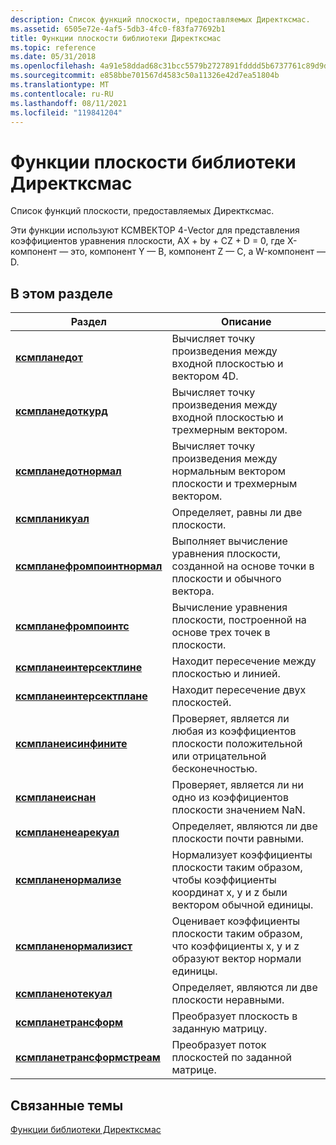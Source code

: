 ```yaml
---
description: Список функций плоскости, предоставляемых Директксмас.
ms.assetid: 6505e72e-4af5-5db3-4fc0-f83fa77692b1
title: Функции плоскости библиотеки Директксмас
ms.topic: reference
ms.date: 05/31/2018
ms.openlocfilehash: 4a91e58ddad68c31bcc5579b2727891fdddd5b6737761c89d9db70ca21c56bfc
ms.sourcegitcommit: e858bbe701567d4583c50a11326e42d7ea51804b
ms.translationtype: MT
ms.contentlocale: ru-RU
ms.lasthandoff: 08/11/2021
ms.locfileid: "119841204"
---
```

# <a name="directxmath-library-plane-functions"></a>Функции плоскости библиотеки Директксмас

Список функций плоскости, предоставляемых Директксмас.

Эти функции используют КСМВЕКТОР 4-Vector для представления коэффициентов уравнения плоскости, AX + by + CZ + D = 0, где X-компонент — это, компонент Y — B, компонент Z — C, а W-компонент — D.

## <a name="in-this-section"></a>В этом разделе



| Раздел                                                               | Описание                                                                                                      |
|---------------------------------------------------------------------|------------------------------------------------------------------------------------------------------------------|
| [**ксмпланедот**](/windows/win32/api/directxmath/nf-directxmath-xmplanedot)<br/>                         | Вычисляет точку произведения между входной плоскостью и вектором 4D.<br/>                                    |
| [**ксмпланедоткурд**](/windows/win32/api/directxmath/nf-directxmath-xmplanedotcoord)<br/>               | Вычисляет точку произведения между входной плоскостью и трехмерным вектором.<br/>                                    |
| [**ксмпланедотнормал**](/windows/win32/api/directxmath/nf-directxmath-xmplanedotnormal)<br/>             | Вычисляет точку произведения между нормальным вектором плоскости и трехмерным вектором.<br/>                      |
| [**ксмпланикуал**](/windows/win32/api/directxmath/nf-directxmath-xmplaneequal)<br/>                     | Определяет, равны ли две плоскости.<br/>                                                                   |
| [**ксмпланефромпоинтнормал**](/windows/win32/api/directxmath/nf-directxmath-xmplanefrompointnormal)<br/> | Выполняет вычисление уравнения плоскости, созданной на основе точки в плоскости и обычного вектора.<br/>           |
| [**ксмпланефромпоинтс**](/windows/win32/api/directxmath/nf-directxmath-xmplanefrompoints)<br/>           | Вычисление уравнения плоскости, построенной на основе трех точек в плоскости.<br/>                          |
| [**ксмпланеинтерсектлине**](/windows/win32/api/directxmath/nf-directxmath-xmplaneintersectline)<br/>     | Находит пересечение между плоскостью и линией.<br/>                                                    |
| [**ксмпланеинтерсектплане**](/windows/win32/api/directxmath/nf-directxmath-xmplaneintersectplane)<br/>   | Находит пересечение двух плоскостей.<br/>                                                                 |
| [**ксмпланеисинфините**](/windows/win32/api/directxmath/nf-directxmath-xmplaneisinfinite)<br/>           | Проверяет, является ли любая из коэффициентов плоскости положительной или отрицательной бесконечностью.<br/>                    |
| [**ксмпланеиснан**](/windows/win32/api/directxmath/nf-directxmath-xmplaneisnan)<br/>                     | Проверяет, является ли ни одно из коэффициентов плоскости значением NaN.<br/>                                            |
| [**ксмпланенеарекуал**](/windows/win32/api/directxmath/nf-directxmath-xmplanenearequal)<br/>             | Определяет, являются ли две плоскости почти равными.<br/>                                                       |
| [**ксмпланенормализе**](/windows/win32/api/directxmath/nf-directxmath-xmplanenormalize)<br/>             | Нормализует коэффициенты плоскости таким образом, чтобы коэффициенты координат x, y и z были вектором обычной единицы.<br/> |
| [**ксмпланенормализист**](/windows/win32/api/directxmath/nf-directxmath-xmplanenormalizeest)<br/>       | Оценивает коэффициенты плоскости таким образом, что коэффициенты x, y и z образуют вектор нормали единицы.<br/>  |
| [**ксмпланенотекуал**](/windows/win32/api/directxmath/nf-directxmath-xmplanenotequal)<br/>               | Определяет, являются ли две плоскости неравными.<br/>                                                                 |
| [**ксмпланетрансформ**](/windows/win32/api/directxmath/nf-directxmath-xmplanetransform)<br/>             | Преобразует плоскость в заданную матрицу.<br/>                                                                 |
| [**ксмпланетрансформстреам**](/windows/win32/api/directxmath/nf-directxmath-xmplanetransformstream)<br/> | Преобразует поток плоскостей по заданной матрице.<br/>                                                      |



 

## <a name="related-topics"></a>Связанные темы

<dl> <dt>

[Функции библиотеки Директксмас](ovw-xnamath-reference-functions.md)
</dt> </dl>

 

 
